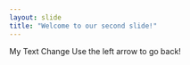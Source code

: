 ```yaml
---
layout: slide
title: "Welcome to our second slide!"
---
```

My Text Change
Use the left arrow to go back!
